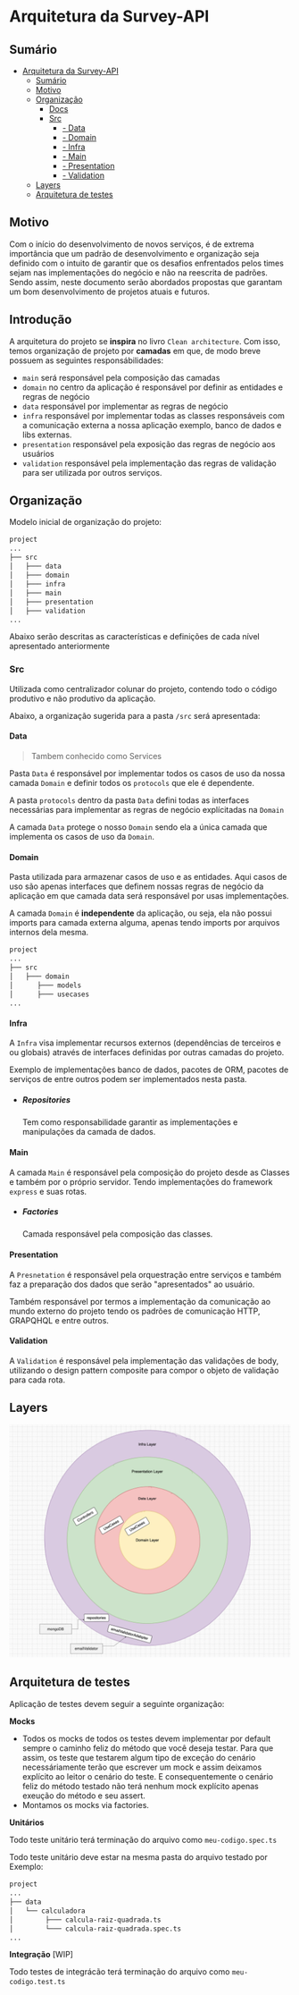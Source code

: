 # Arquitetura da Survey-API

## Sumário

- [Arquitetura da Survey-API]()
  - [Sumário](#sumário)
  - [Motivo](#motivo)
  - [Organização](#organização)
    - [Docs](#docs)
    - [Src](#src)
      - [- Data](#data)
      - [- Domain](#domain)
      - [- Infra](#infra)
      - [- Main](#main)
      - [- Presentation](#presentation)
      - [- Validation](#validation)
  - [Layers](#layers)
  - [Arquitetura de testes](#arquitetura-de-testes)

## Motivo 

Com o início do desenvolvimento de novos serviços, é de extrema importância que um padrão de desenvolvimento e organização seja definido com o intuito de garantir que os desafios enfrentados pelos times sejam nas implementações do negócio e não na reescrita de padrões. Sendo assim, neste documento serão abordados propostas que garantam um bom desenvolvimento de projetos atuais e futuros.

## Introdução

A arquitetura do projeto se <strong>inspira</strong> no livro `Clean architecture`. Com isso, temos organização de projeto por <strong>camadas</strong> em que, de modo breve possuem as seguintes responsábilidades: 
- `main` será responsável pela composição das camadas
- `domain` no centro da aplicação é responsável por definir as entidades e regras de negócio
- `data` responsável por implementar as regras de negócio
- `infra` responsável por implementar todas as classes responsáveis com a comunicação externa a nossa aplicação exemplo, banco de dados e libs externas.
- `presentation` responsável pela exposição das regras de negócio aos usuários
- `validation` responsável pela implementação das regras de validação para ser utilizada por outros serviços.


## Organização

Modelo inicial de organização do projeto:

```
project
...
├── src
│   ├─── data
│   ├─── domain   
│   ├─── infra
│   ├─── main
│   ├─── presentation
│   ├─── validation
...
```

Abaixo serão descritas as características e definições de cada nível apresentado anteriormente

### Src

Utilizada como centralizador colunar do projeto, contendo todo o código produtivo e não produtivo da aplicação.

Abaixo, a organização sugerida para a pasta `/src` será apresentada: 

#### Data

> Tambem conhecido como Services

Pasta `Data` é responsável por implementar todos os casos de uso da nossa camada `Domain` e definir todos os `protocols` que ele é dependente.

A pasta `protocols` dentro da pasta `Data` defini todas as interfaces necessárias para implementar as regras de negócio explícitadas na `Domain`

A camada `Data` protege o nosso `Domain` sendo ela a única camada que implementa os casos de uso da `Domain`.

#### Domain

Pasta utilizada para armazenar casos de uso e as entidades. Aqui casos de uso são apenas interfaces que definem nossas regras de negócio da aplicação em que camada data será responsável por usas implementações.

A camada `Domain` é <strong>independente</strong> da aplicação, ou seja, ela não possui imports para camada externa alguma, apenas tendo imports por arquivos internos dela mesma.
```
project
...
├── src
│   ├─── domain
│      ├─── models
│      ├─── usecases
...
```


#### Infra

A `Infra` visa implementar recursos externos (dependências de terceiros e ou globais) através de interfaces definidas por outras camadas do projeto.

Exemplo de implementações banco de dados, pacotes de ORM, pacotes de serviços de entre outros podem ser implementados nesta pasta.

- ##### Repositories
  Tem como responsabilidade garantir as implementações e manipulações da camada de dados.

#### Main

A camada `Main` é responsável pela composição do projeto desde as Classes e também por o próprio servidor. Tendo implementações do framework `express` e suas rotas.
- ##### Factories
    Camada responsável pela composição das classes.


#### Presentation

A `Presnetation` é responsável pela orquestração entre serviços e também faz a preparação dos dados que serão "apresentados" ao usuário.

Também responsável por termos a implementação da comunicação ao mundo externo do projeto tendo os padrões de comunicação HTTP, GRAPQHQL e entre outros.

#### Validation

A `Validation` é responsável pela implementação das validações de body, utilizando o design pattern composite para compor o objeto de validação para cada rota. 

## Layers

<p align="center">
 <img src="./assets/clean-layers.png"/>
</p>

## Arquitetura de testes

Aplicação de testes devem seguir a seguinte organização:

**Mocks**
- Todos os mocks de todos os testes devem implementar por default sempre o caminho feliz do método que você deseja testar. Para que assim, os teste que testarem algum tipo de exceção do cenário necessáriamente terão que escrever um mock e assim deixamos explícito ao leitor o cenário do teste. E consequentemente o cenário feliz do método testado não terá nenhum mock explícito apenas exeução do método e seu assert.
- Montamos os mocks via factories.

**Unitários**

Todo teste unitário terá terminação do arquivo como `meu-codigo.spec.ts`

Todo teste unitário deve estar na mesma pasta do arquivo testado por Exemplo:

```
project
...
├── data
│   └── calculadora
│   	 ├─── calcula-raiz-quadrada.ts
│   	 └─── calcula-raiz-quadrada.spec.ts
...
```
**Integração** [WIP]

Todo testes de integrácão terá terminação do arquivo como `meu-codigo.test.ts`

